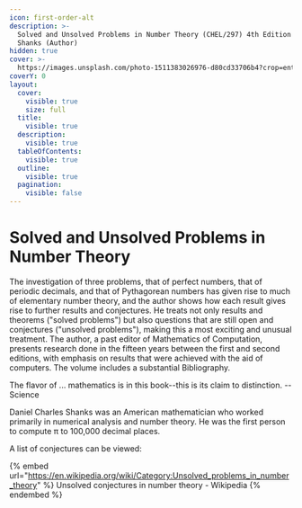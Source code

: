 ```yaml
---
icon: first-order-alt
description: >-
  Solved and Unsolved Problems in Number Theory (CHEL/297) 4th Edition by Daniel
  Shanks (Author)
hidden: true
cover: >-
  https://images.unsplash.com/photo-1511383026976-d80cd33706b4?crop=entropy&cs=srgb&fm=jpg&ixid=M3wxOTcwMjR8MHwxfHNlYXJjaHw1fHxTb2x2ZWQlMjBhbmQlMjBVbnNvbHZlZCUyMFByb2JsZW1zJTIwaW4lMjBOdW1iZXIlMjBUaGVvcnl8ZW58MHx8fHwxNzM4NDQwODEwfDA&ixlib=rb-4.0.3&q=85
coverY: 0
layout:
  cover:
    visible: true
    size: full
  title:
    visible: true
  description:
    visible: true
  tableOfContents:
    visible: true
  outline:
    visible: true
  pagination:
    visible: false
---
```


# Solved and Unsolved Problems in Number Theory

The investigation of three problems, that of perfect numbers, that of periodic decimals, and that of Pythagorean numbers has given rise to much of elementary number theory, and the author shows how each result gives rise to further results and conjectures. He treats not only results and theorems ("solved problems") but also questions that are still open and conjectures ("unsolved problems"), making this a most exciting and unusual treatment. The author, a past editor of Mathematics of Computation, presents research done in the fifteen years between the first and second editions, with emphasis on results that were achieved with the aid of computers. The volume includes a substantial Bibliography.

The flavor of ... mathematics is in this book--this is its claim to distinction. -- Science

Daniel Charles Shanks was an American mathematician who worked primarily in numerical analysis and number theory. He was the first person to compute π to 100,000 decimal places.

A list of conjectures can be viewed:&#x20;

{% embed url="https://en.wikipedia.org/wiki/Category:Unsolved_problems_in_number_theory" %}
Unsolved conjectures in number theory - Wikipedia
{% endembed %}
